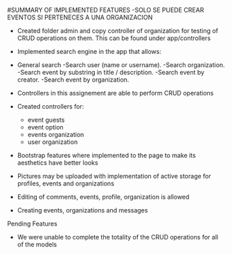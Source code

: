 #SUMMARY OF IMPLEMENTED FEATURES
-SOLO SE PUEDE CREAR EVENTOS SI PERTENECES A UNA ORGANIZACION
- Created folder admin and copy controller of organization for testing of CRUD operations on them. This can be found under app/controllers
- Implemented search engine in the app that allows:
- General search
  -Search user (name or username).
  -Search organization.
  -Search event by substring in title / description.
  -Search event by creator.
  -Search event by organization.

- Controllers in this assignement are able to perform CRUD operations
- Created controllers for:
  * event guests
  * event option
  * events organization
  * user organization

- Bootstrap features where implemented to the page to make its aesthetics have better looks
- Pictures may be uploaded with implementation of active storage for profiles, events and organizations
- Editing of comments, events, profile, organization is allowed
- Creating events, organizations and messages


Pending Features
- We were unable to complete the totality of the CRUD operations for all of the models

